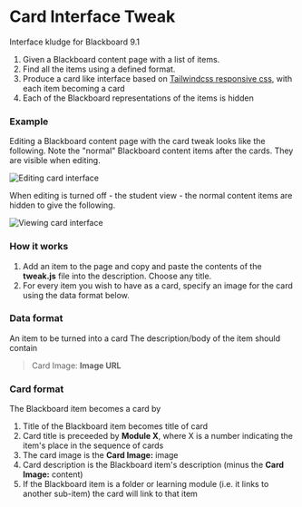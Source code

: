# Card Interface Tweak

Interface kludge for Blackboard 9.1 

1. Given a Blackboard content page with a list of items. 
1. Find all the items using a defined format.
1. Produce a card like interface based on [Tailwindcss responsive css](https://codepen.io/njs/pen/BVdwZB), with each item becoming a card
1. Each of the Blackboard representations of the items is hidden

### Example

Editing a Blackboard content page with the card tweak looks like the following. Note the "normal" Blackboard content items after the cards. They are visible when editing.

![Editing card interface](https://farm5.staticflickr.com/4822/46279789112_a65b67243c.jpg)

When editing is turned off - the student view - the normal content items are hidden to give the following.

![Viewing card interface](https://farm5.staticflickr.com/4844/46280738772_932c7bf9f9.jpg)
 
### How it works

1. Add an item to the page and copy and paste the contents of the **tweak.js** file into the description. Choose any title.
1. For every item you wish to have as a card, specify an image for the card using the data format below.

### Data format
 
An item to be turned into a card The description/body of the item should contain
> Card Image: __Image URL__

### Card format

The Blackboard item becomes a card by

1. Title of the Blackboard item becomes title of card
1. Card title is preceeded by **Module X**, where X is a number indicating the item's place in the sequence of cards
1. The card image is the __Card Image:__ image
1. Card description is the Blackboard item's description (minus the __Card Image:__ content)
1. If the Blackboard item is a folder or learning module (i.e. it links to another sub-item) the card will link to that item


